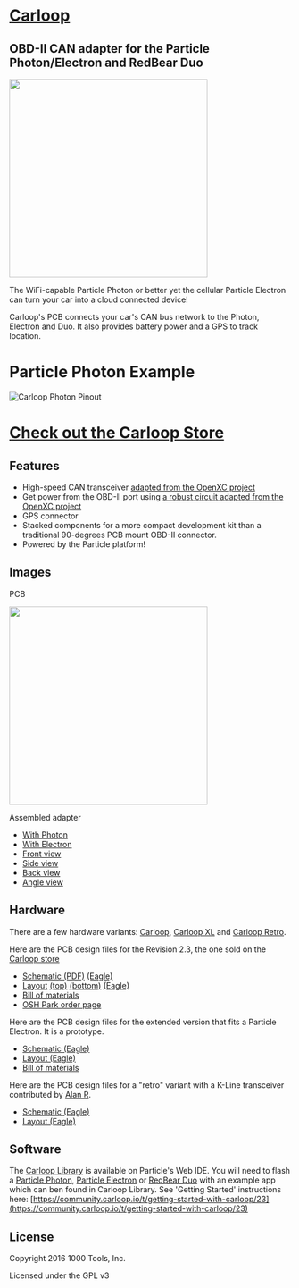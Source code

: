 # [Carloop](https://www.carloop.io)
## OBD-II CAN adapter for the Particle Photon/Electron and RedBear Duo

<img src="images/Photo2_750.png" width="355">

The WiFi-capable Particle Photon or better yet the cellular Particle
Electron can turn your car into a cloud connected device!

Carloop's PCB connects your car's CAN bus network to the Photon, Electron and Duo. It also provides battery power and a GPS to track location.

# Particle Photon Example

![Carloop Photon Pinout](images/Carloop_Photon_Pinout_small.png)

# [Check out the Carloop Store](https://store.carloop.io/)


## Features

* High-speed CAN transceiver [adapted from the OpenXC project](https://github.com/openxc/reference-vi/blob/gh-pages/electrical/design/can.mkd)
* Get power from the OBD-II port using [a robust circuit adapted from the OpenXC project](https://github.com/openxc/reference-vi/blob/gh-pages/electrical/design/power.mkd)
* GPS connector
* Stacked components for a more compact development kit than a
traditional 90-degrees PCB mount OBD-II connector.
* Powered by the Particle platform!

## Images

PCB

<img src="images/Photo1_750.png" width="355">

Assembled adapter

* [With Photon](images/detail-photon.jpg)
* [With Electron](images/detail-electron.jpg)
* [Front view](images/front.png)
* [Side view](images/detail-side.jpg)
* [Back view](images/back.png)
* [Angle view](images/angle.png)

## Hardware

There are a few hardware variants: [Carloop](Carloop.v2), [Carloop XL](CarloopXL.v3) and [Carloop Retro](CarloopRetro.v0).

Here are the PCB design files for the Revision 2.3, the one sold on the [Carloop store](https://store.carloop.io)

* [Schematic (PDF)](Carloop.v2/Carloop-v2.3.pdf)
  [(Eagle)](Carloop.v2/Carloop-v2.3.sch)
* [Layout](Carloop.v2/Carloop-v2.3-pcb-combined.pdf)
  [(top)](Carloop.v2/Carloop-v2.3-layout-top.pdf)
  [(bottom)](Carloop.v2/Carloop-v2.3-layout-bottom.pdf)
  [(Eagle)](Carloop.v2/Carloop-v2.3.brd)
* [Bill of materials](Carloop.v2/Carloop-v2.3_BOM.csv)
* [OSH Park order page](https://oshpark.com/shared_projects/ir8I9vT6)

Here are the PCB design files for the extended version that fits a Particle Electron. It is a prototype.

* [Schematic (Eagle)](CarloopXL.v3/Carloop-v3.1.sch)
* [Layout (Eagle)](CarloopXL.v3/Carloop-v3.1.brd)
* [Bill of materials](CarloopXL.v3/Carloop-v3.1_BOM.csv)

Here are the PCB design files for a "retro" variant with a K-Line transceiver contributed by [Alan R](https://github.com/cyclin-al).

* [Schematic (Eagle)](CarloopRetro.v0/CarloopRetro-v0.1.sch)
* [Layout (Eagle)](CarloopRetro.v0/CarloopRetro-v0.1.brd)

## Software

The [Carloop Library](https://github.com/carloop/carloop-library) is available on Particle's Web IDE.  You will need to flash a [Particle Photon](https://store.carloop.io/products/particle-photon), [Particle Electron](https://store.carloop.io/products/particle-electron) or [RedBear Duo](https://store.carloop.io/products/redbear-duo) with an example app which can ben found in Carloop Library.   See 'Getting Started' instructions here: [https://community.carloop.io/t/getting-started-with-carloop/23](https://community.carloop.io/t/getting-started-with-carloop/23)

## License

Copyright 2016 1000 Tools, Inc.

Licensed under the GPL v3
